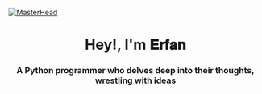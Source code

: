 [![MasterHead](https://user-images.githubusercontent.com/10498744/210012254-234538ff-d198-48aa-8964-37e6fd45d227.gif)](https://rishavchanda.io)

<h1 align="center">Hey!, I'm 𝐄𝐫𝐟𝐚𝐧</h1>
<h3 align="center">A Python programmer who delves deep into their thoughts, wrestling with ideas</h3>








